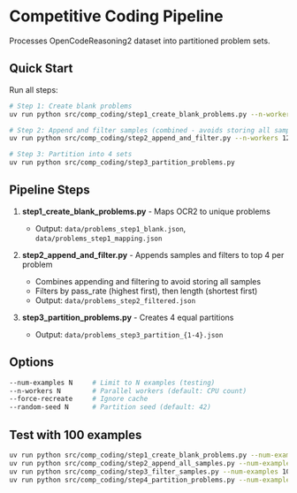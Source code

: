 # Competitive Coding Pipeline

Processes OpenCodeReasoning2 dataset into partitioned problem sets.

## Quick Start

Run all steps:
```bash
# Step 1: Create blank problems
uv run python src/comp_coding/step1_create_blank_problems.py --n-workers 128

# Step 2: Append and filter samples (combined - avoids storing all samples)
uv run python src/comp_coding/step2_append_and_filter.py --n-workers 128

# Step 3: Partition into 4 sets
uv run python src/comp_coding/step3_partition_problems.py
```

## Pipeline Steps

1. **step1_create_blank_problems.py** - Maps OCR2 to unique problems
   - Output: `data/problems_step1_blank.json`, `data/problems_step1_mapping.json`

2. **step2_append_and_filter.py** - Appends samples and filters to top 4 per problem
   - Combines appending and filtering to avoid storing all samples
   - Filters by pass_rate (highest first), then length (shortest first)
   - Output: `data/problems_step2_filtered.json`

3. **step3_partition_problems.py** - Creates 4 equal partitions
   - Output: `data/problems_step3_partition_{1-4}.json`

## Options

```bash
--num-examples N     # Limit to N examples (testing)
--n-workers N        # Parallel workers (default: CPU count)
--force-recreate     # Ignore cache
--random-seed N      # Partition seed (default: 42)
```

## Test with 100 examples
```bash
uv run python src/comp_coding/step1_create_blank_problems.py --num-examples 100
uv run python src/comp_coding/step2_append_all_samples.py --num-examples 100
uv run python src/comp_coding/step3_filter_samples.py --num-examples 100
uv run python src/comp_coding/step4_partition_problems.py --num-examples 100
```
